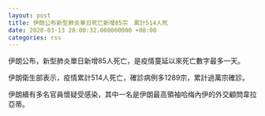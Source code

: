 ```yaml
---
layout: post
title: 伊朗公布新型肺炎單日死亡新增85宗　累計514人死
date: 2020-03-13 20:00:32.000000000 +08:00
categories: rss
---
```


伊朗公布，新型肺炎單日新增85人死亡，是疫情蔓延以來死亡數字最多一天。

伊朗衛生部表示，疫情累計514人死亡，確診病例多1289宗，累計過萬宗確診。

伊朗續有多名官員懷疑受感染，其中一名是伊朗最高領袖哈梅內伊的外交顧問韋拉亞蒂。
